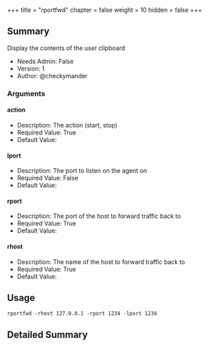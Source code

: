 +++
title = "rportfwd"
chapter = false
weight = 10
hidden = false
+++

## Summary
Display the contents of the user clipboard
  
- Needs Admin: False  
- Version: 1  
- Author: @checkymander  

### Arguments

#### action

- Description: The action (start, stop)
- Required Value: True  
- Default Value: 

#### lport

- Description: The port to listen on the agent on
- Required Value: False  
- Default Value: 

#### rport

- Description: The port of the host to forward traffic back to
- Required Value: True  
- Default Value: 

#### rhost

- Description: The name of the host to forward traffic back to
- Required Value: True  
- Default Value: 

## Usage

```
rportfwd -rhost 127.0.0.1 -rport 1234 -lport 1234
```


## Detailed Summary
